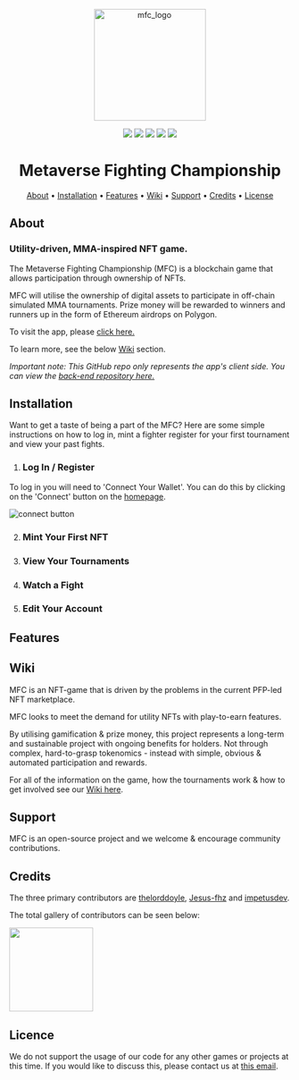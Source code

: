 <p align="center"><img src="https://res.cloudinary.com/metaverse-fc/image/upload/v1647822121/Logos%20And%20Icons/MFC_White_diwtbf.png" alt="mfc_logo" style="width:200px"/></p>
<p align="center">
<img src="https://img.shields.io/badge/version-1.0-success" />
<img src="https://img.shields.io/github/issues/thelorddoyle/mfc-front-end" />
<img src="https://img.shields.io/github/languages/count/thelorddoyle/mfc-front-end"/>
<img src="https://img.shields.io/github/languages/top/thelorddoyle/mfc-front-end"/>
<img src="https://img.shields.io/github/commit-activity/m/thelorddoyle/mfc-front-end"/>
</p>

<h1 align="center">Metaverse Fighting Championship</h1>

<p align="center">
  <a href="#about">About</a> •
  <a href="#installation">Installation</a> •
  <a href="#features">Features</a> •
  <a href="#wiki">Wiki</a> •
  <a href="#support">Support</a> •
  <a href="#credits">Credits</a> •
  <a href="#license">License</a>
</p>

## About
### Utility-driven, MMA-inspired NFT game.
The Metaverse Fighting Championship (MFC) is a blockchain game that allows participation through ownership of NFTs.

MFC will utilise the ownership of digital assets to participate in off-chain simulated MMA tournaments. Prize money will be rewarded to winners and runners up in the form of Ethereum airdrops on Polygon.

To visit the app, please [click here.](https://metaverse-fc.netlify.app/)

To learn more, see the below <a href="#wiki">Wiki</a> section.

*Important note: This GitHub repo only represents the app's client side. You can view the [back-end repository here.](https://github.com/thelorddoyle/mfc-back-end)*

## Installation
Want to get a taste of being a part of the MFC? Here are some simple instructions on how to log in, mint a fighter register for your first tournament and view your past fights.

1. ### Log In / Register

To log in you will need to 'Connect Your Wallet'. You can do this by clicking on the 'Connect' button on the [homepage](https://metaverse-fc.netlify.app/).

![connect button](drawing.jpg)

2. ### Mint Your First NFT
3. ### View Your Tournaments
4. ### Watch a Fight
5. ### Edit Your Account

## Features

## Wiki

MFC is an NFT-game that is driven by the problems in the current PFP-led NFT marketplace. 

MFC looks to meet the demand for utility NFTs with play-to-earn features. 

By utilising gamification & prize money, this project represents a long-term and sustainable project with ongoing benefits for holders. Not through complex, hard-to-grasp tokenomics - instead with simple, obvious & automated participation and rewards. 

For all of the information on the game, how the tournaments work & how to get involved see our [Wiki here](https://metaverse-fighting-championship.gitbook.io/mfc/).
## Support

MFC is an open-source project and we welcome & encourage community contributions. 
## Credits

The three primary contributors are [thelorddoyle](https://github.com/thelorddoyle/), [Jesus-fhz](https://github.com/Jesus-fhz) and [impetusdev](https://github.com/impetusdev).

The total gallery of contributors can be seen below:

<img src="https://contrib.rocks/image?repo=thelorddoyle/mfc-front-end" style="width:150px"/>

## Licence
We do not support the usage of our code for any other games or projects at this time. If you would like to discuss this, please contact us at [this email](emailhere).

